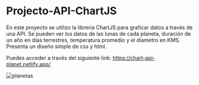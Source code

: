 # Projecto-API-ChartJS
En este proyecto se utilizo la libreria ChartJS para graficar datos a través de una API. Se pueden ver los datos de las lunas de cada planeta, 
duración de un año en días terrestres, temperatura promedio y el diametro en KMS. Presenta un diseño simple de css y html. 

Puedes acceder a través del siguiente link: 
https://chart-api-planet.netlify.app/


![planetas](https://user-images.githubusercontent.com/75914262/207379458-0440b7e4-c270-460f-9067-faa0a9b0285e.png)
